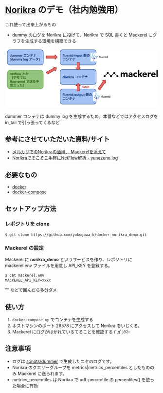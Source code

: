 # [Norikra](http://norikra.toraja.klab.org/) のデモ（社内勉強用）

これ使って出来上がるもの

- dummy のログを Norikra に投げて、Norikra で SQL 書くと Mackerel にグラフを生成する環境を構築できる

![構成図](misc/norikra-demo.png)

dummer コンテナは dummy log を生成するため。本番などではアクセスログを in_tail で引っ張ってくるなど

## 参考にさせていただいた資料/サイト

- [メルカリでのNorikraの活用、 Mackerelを添えて](http://www.slideshare.net/kazeburo/norikra-mackerel)
- [Norikraでそこそこ手軽にNetFlow解析 - yunazuno.log](http://yunazuno.hatenablog.com/entry/2015/03/31/135712)

## 必要なもの

- [docker](https://github.com/docker/docker)
- [docker-compose](https://github.com/docker/compose)

## セットアップ方法

### レポジトリを clone

```console
$ git clone https://github.com/yokogawa-k/docker-norikra_demo.git
```

### Mackerel の設定

Mackerel に **norikra_demo** というサービスを作り、レポジトリに mackerel.env ファイルを用意し API_KEY を登録する。

```console
$ cat mackerel.env
MACKEREL_API_KEY=xxxx
```

"" などで囲んだら多分ダメ

## 使い方

1. `docker-compose up` でコンテナを生成する
2. ホストマシンのポート 26578 にアクセスして Norikra をいじくる。
3. Mackerel にログがはかれているてることを確認する (ﾟдﾟ)ｳﾏｰ

## 注意事項

- ログは [sonots/dummer](https://github.com/sonots/dummer) で生成したニセのログです。
- Norikra のクエリーグループを metrics|metrics_percentiles としたもののみ Mackerel に送られます。
- metrics_percentiles は Norikra で udf-percentile の percentiles() を使った場合に有効
